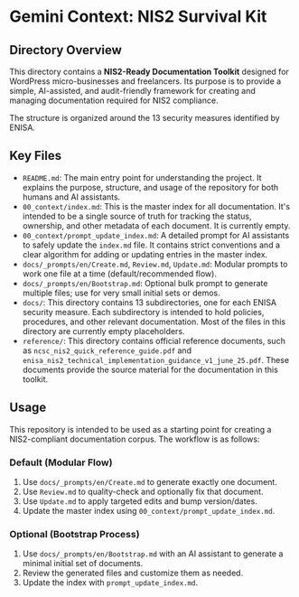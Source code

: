 # Gemini Context: NIS2 Survival Kit

## Directory Overview

This directory contains a **NIS2-Ready Documentation Toolkit** designed for WordPress micro-businesses and freelancers. Its purpose is to provide a simple, AI-assisted, and audit-friendly framework for creating and managing documentation required for NIS2 compliance.

The structure is organized around the 13 security measures identified by ENISA.

## Key Files

*   `README.md`: The main entry point for understanding the project. It explains the purpose, structure, and usage of the repository for both humans and AI assistants.
*   `00_context/index.md`: This is the master index for all documentation. It's intended to be a single source of truth for tracking the status, ownership, and other metadata of each document. It is currently empty.
*   `00_context/prompt_update_index.md`: A detailed prompt for AI assistants to safely update the `index.md` file. It contains strict conventions and a clear algorithm for adding or updating entries in the master index.
*   `docs/_prompts/en/Create.md`, `Review.md`, `Update.md`: Modular prompts to work one file at a time (default/recommended flow).
*   `docs/_prompts/en/Bootstrap.md`: Optional bulk prompt to generate multiple files; use for very small initial sets or demos.
*   `docs/`: This directory contains 13 subdirectories, one for each ENISA security measure. Each subdirectory is intended to hold policies, procedures, and other relevant documentation. Most of the files in this directory are currently empty placeholders.
*   `reference/`: This directory contains official reference documents, such as `ncsc_nis2_quick_reference_guide.pdf` and `enisa_nis2_technical_implementation_guidance_v1_june_25.pdf`. These documents provide the source material for the documentation in this toolkit.

## Usage

This repository is intended to be used as a starting point for creating a NIS2-compliant documentation corpus. The workflow is as follows:

### Default (Modular Flow)
1. Use `docs/_prompts/en/Create.md` to generate exactly one document.
2. Use `Review.md` to quality-check and optionally fix that document.
3. Use `Update.md` to apply targeted edits and bump version/dates.
4. Update the master index using `00_context/prompt_update_index.md`.

### Optional (Bootstrap Process)
1.  Use `docs/_prompts/en/Bootstrap.md` with an AI assistant to generate a minimal initial set of documents.
2.  Review the generated files and customize them as needed.
3.  Update the index with `prompt_update_index.md`.
